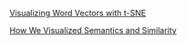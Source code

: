 [Visualizing Word Vectors with t-SNE](https://www.kaggle.com/jeffd23/visualizing-word-vectors-with-t-sne)


[How We Visualized Semantics and Similarity](https://blog.interactivethings.com/how-we-visualized-semantics-and-similarity-2a5203479011)


